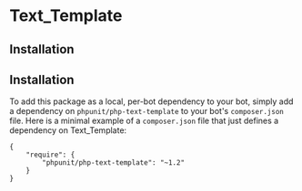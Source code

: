 # Text_Template

## Installation

## Installation

To add this package as a local, per-bot dependency to your bot, simply add a dependency on `phpunit/php-text-template` to your bot's `composer.json` file. Here is a minimal example of a `composer.json` file that just defines a dependency on Text_Template:

    {
        "require": {
            "phpunit/php-text-template": "~1.2"
        }
    }

